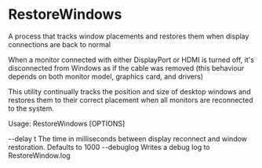 # RestoreWindows
A process that tracks window placements and restores them when display connections are back to normal

When a monitor connected with either DisplayPort or HDMI is turned off, it's disconnected from Windows
as if the cable was removed (this behaviour depends on both monitor model, graphics card, and drivers)

This utility continually tracks the position and size of desktop windows and restores them to their
correct placement when all monitors are reconnected to the system.

Usage:
  RestoreWindows [OPTIONS]
  
  --delay t       The time in milliseconds between display reconnect and window restoration. Defaults to 1000
  --debuglog      Writes a debug log to RestoreWindow.log

